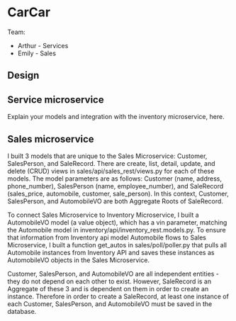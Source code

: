 # CarCar

Team:

* Arthur - Services
* Emily - Sales

## Design

## Service microservice

Explain your models and integration with the inventory
microservice, here.

## Sales microservice

I built 3 models that are unique to the Sales Microservice: Customer, SalesPerson, and SaleRecord. There are create, list, detail, update, and delete (CRUD) views in sales/api/sales_rest/views.py for each of these models. The model parameters are as follows: Customer (name, address, phone_number), SalesPerson (name, employee_number), and SaleRecord (sales_price, automobile, customer, sale_person). In this context, Customer, SalesPerson, and AutomobileVO are both Aggregate Roots of SaleRecord.

To connect Sales Microservice to Inventory Microservice, I built a AutomobileVO model (a value object), which has a vin parameter, matching the Automobile model in inventory/api/inventory_rest.models.py. To ensure that information from Inventory api model Automobile flows to Sales Microservice, I built a function get_autos in sales/poll/poller.py that pulls all Automobile instances from Inventory API and saves these instances as AutomobileVO objects in the Sales Microservice. 

Customer, SalesPerson, and AutomobileVO are all independent entities - they do not depend on each other to exist. However, SaleRecord is an Aggregate of these 3 and is dependent on them in order to create an instance. Therefore in order to create a SaleRecord, at least one instance of each Customer, SalesPerson, and AutomobileVO must be saved in the database.
